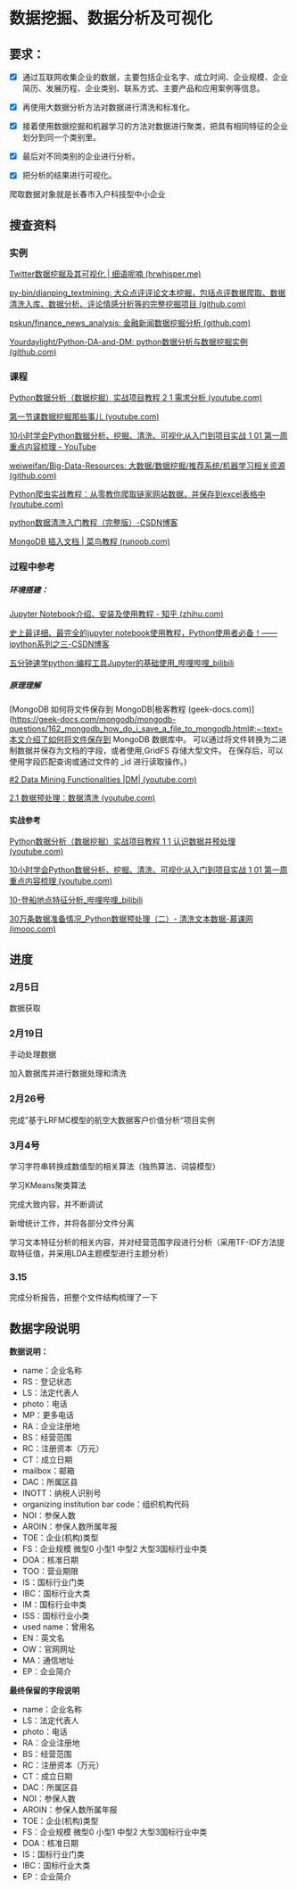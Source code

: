 # 数据挖掘、数据分析及可视化

## 要求：



- [x] 通过互联网收集企业的数据，主要包括企业名字、成立时间、企业规模、企业简历、发展历程、企业类别、联系方式、主要产品和应用案例等信息。
- [x] 再使用大数据分析方法对数据进行清洗和标准化。
- [x] 接着使用数据挖掘和机器学习的方法对数据进行聚类，把具有相同特征的企业划分到同一个类别里。
- [x] 最后对不同类别的企业进行分析。
- [x] 把分析的结果进行可视化。



爬取数据对象就是长春市入户科技型中小企业



## 搜查资料

### 实例

[Twitter数据挖掘及其可视化 | 细语呢喃 (hrwhisper.me)](https://www.hrwhisper.me/twitter-data-mining-and-visualization/)

[py-bin/dianping_textmining: 大众点评评论文本挖掘，包括点评数据爬取、数据清洗入库、数据分析、评论情感分析等的完整挖掘项目 (github.com)](https://github.com/py-bin/dianping_textmining)

[pskun/finance_news_analysis: 金融新闻数据挖掘分析 (github.com)](https://github.com/pskun/finance_news_analysis)

[Yourdaylight/Python-DA-and-DM: python数据分析与数据挖掘实例 (github.com)](https://github.com/Yourdaylight/Python-DA-and-DM)

### 课程

[Python数据分析（数据挖掘）实战项目教程 2 1 需求分析 (youtube.com)](https://www.youtube.com/watch?v=SWIXcOW3mxk&list=PLWfX9jo0AdkxPUOh10cp7OdDuU8eLS3ls&index=6)

[第一节课数据挖掘那些事儿 (youtube.com)](https://www.youtube.com/watch?v=k1ID2-v9vXk&list=PL4B2N39WHsDQ80bvRP8hNfGAnKrob_S-b)

[10小时学会Python数据分析、挖掘、清洗、可视化从入门到项目实战 1 01 第一周重点内容梳理 - YouTube](https://www.youtube.com/watch?v=UVDQVNKO4UU&list=PLWfX9jo0Adkz11UU7ixrGoMujkXbhXvI3)

[weiweifan/Big-Data-Resources: 大数据/数据挖掘/推荐系统/机器学习相关资源 (github.com)](https://github.com/weiweifan/Big-Data-Resources)



[Python爬虫实战教程：从零教你爬取链家网站数据，并保存到excel表格中 (youtube.com)](https://www.youtube.com/watch?v=SGHSuRv0MKE)

[python数据清洗入门教程（完整版）-CSDN博客](https://blog.csdn.net/liumengqi11/article/details/113174269)

[MongoDB 插入文档 | 菜鸟教程 (runoob.com)](https://www.runoob.com/mongodb/mongodb-insert.html)

### 过程中参考

##### 环境搭建：

[Jupyter Notebook介绍、安装及使用教程 - 知乎 (zhihu.com)](https://zhuanlan.zhihu.com/p/33105153)

[史上最详细、最完全的jupyter notebook使用教程，Python使用者必备！——ipython系列之三-CSDN博客](https://blog.csdn.net/qq_27825451/article/details/84427269)

[五分钟速学python:编程工具Jupyter的基础使用_哔哩哔哩_bilibili](https://www.bilibili.com/video/BV1tE411i7DR/?spm_id_from=333.337.search-card.all.click&vd_source=4c0931fca36737f651f105a346701138)

##### 原理理解

[MongoDB 如何将文件保存到 MongoDB|极客教程 (geek-docs.com)](https://geek-docs.com/mongodb/mongodb-questions/162_mongodb_how_do_i_save_a_file_to_mongodb.html#:~:text=本文介绍了如何将文件保存到 MongoDB 数据库中。 可以通过将文件转换为二进制数据并保存为文档的字段，或者使用,GridFS 存储大型文件。 在保存后，可以使用字段匹配查询或通过文件的 _id 进行读取操作。)

[#2 Data Mining Functionalities |DM| (youtube.com)](https://www.youtube.com/watch?v=YCBMSg9Ogx8&list=PLmAmHQ-_5ySxFoIGmY1MJao-XYvYGxxgj&index=2)

[2.1  数据预处理：数据清洗 (youtube.com)](https://www.youtube.com/watch?v=AiEw9cQEb84&list=PLSsYR1LcSWEw3tmyYJqZBqDvBm3iKvJ7R&index=9)

#### 实战参考

[Python数据分析（数据挖掘）实战项目教程 1 1 认识数据并预处理 (youtube.com)](https://www.youtube.com/watch?v=xFOP-H7GCqY&list=PLWfX9jo0AdkxPUOh10cp7OdDuU8eLS3ls)

[10小时学会Python数据分析、挖掘、清洗、可视化从入门到项目实战 1 01 第一周重点内容梳理 (youtube.com)](https://www.youtube.com/watch?v=UVDQVNKO4UU&list=PLWfX9jo0Adkz11UU7ixrGoMujkXbhXvI3&index=1)

[10-登船地点特征分析_哔哩哔哩_bilibili](https://www.bilibili.com/video/BV1TX4y1D7H4?p=10&vd_source=4c0931fca36737f651f105a346701138)

[30万条数据准备情况_Python数据预处理（二）- 清洗文本数据-慕课网 (imooc.com)](https://www.imooc.com/video/19590)

## 进度

### 2月5日 

数据获取

### 2月19日

手动处理数据

加入数据库并进行数据处理和清洗

### 2月26号

完成”基于LRFMC模型的航空大数据客户价值分析“项目实例

### 3月4号

学习字符串转换成数值型的相关算法（独热算法、词袋模型）

学习KMeans聚类算法

完成大致内容，并不断调试

新增统计工作，并将各部分文件分离

学习文本特征分析的相关内容，并对经营范围字段进行分析（采用TF-IDF方法提取特征值，并采用LDA主题模型进行主题分析）

### 3.15

完成分析报告，把整个文件结构梳理了一下



## 数据字段说明

**数据说明：**

- name：企业名称
- RS：登记状态
- LS：法定代表人
- photo：电话
- MP：更多电话
- RA：企业注册地
- BS：经营范围
- RC：注册资本（万元）
- CT：成立日期
- mailbox：邮箱
- DAC：所属区县
- INOTT：纳税人识别号
- organizing institution bar code：组织机构代码
- NOI：参保人数
- AROIN：参保人数所属年报
- TOE：企业(机构)类型
- FS：企业规模 微型0 小型1 中型2 大型3国标行业中类
- DOA：核准日期
- TOO：营业期限
- IS：国标行业门类
- IBC：国标行业大类
- IM：国标行业中类
- ISS：国标行业小类
- used name：曾用名
- EN：英文名
- OW：官网网址
- MA：通信地址
- EP：企业简介

**最终保留的字段说明**

- name：企业名称
- LS：法定代表人
- photo：电话
- RA：企业注册地
- BS：经营范围
- RC：注册资本（万元）
- CT：成立日期
- DAC：所属区县
- NOI：参保人数
- AROIN：参保人数所属年报
- TOE：企业(机构)类型
- FS：企业规模 微型0 小型1 中型2 大型3国标行业中类
- DOA：核准日期
- IS：国标行业门类
- IBC：国标行业大类
- EP：企业简介
